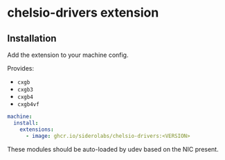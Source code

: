 # chelsio-drivers extension

## Installation

Add the extension to your machine config.

Provides:

* `cxgb`
* `cxgb3`
* `cxgb4`
* `cxgb4vf`

```yaml
machine:
  install:
    extensions:
      - image: ghcr.io/siderolabs/chelsio-drivers:<VERSION>
```

These modules should be auto-loaded by udev based on the NIC present.
